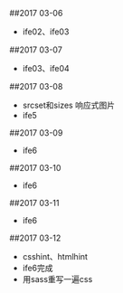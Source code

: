 ##2017 03-06
* ife02、ife03

##2017 03-07
* ife03、ife04

##2017 03-08
* srcset和sizes 响应式图片
* ife5

##2017 03-09
* ife6

##2017 03-10
* ife6

##2017 03-11
* ife6

##2017 03-12
* csshint、htmlhint
* ife6完成
* 用sass重写一遍css

